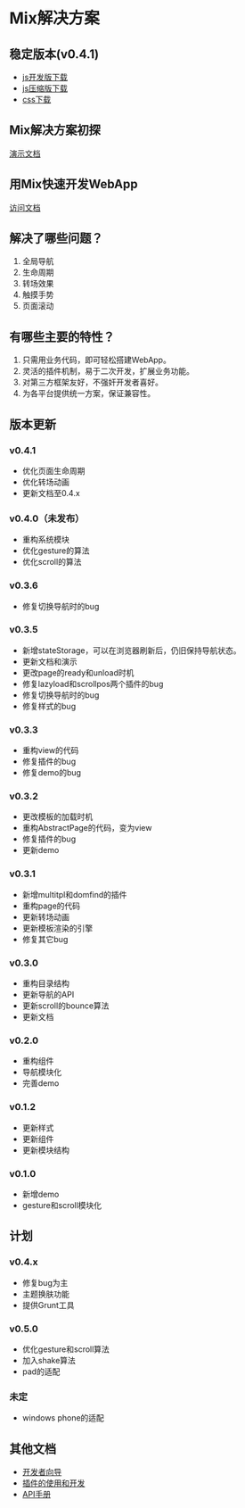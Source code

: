 # Mix解决方案

## 稳定版本(v0.4.1)

- [js开发版下载](https://raw.github.com/mixteam/mixsln/master/dist/mixsln-debug.js)
- [js压缩版下载](https://raw.github.com/mixteam/mixsln/master/dist/mixsln.js)
- [css下载](https://raw.github.com/mixteam/mixsln/master/dist/mixsln.css)

## Mix解决方案初探

[演示文档](http://http://mixteam.github.io/mixsln/ppt/headfirst/)

## 用Mix快速开发WebApp

[访问文档](https://github.com/mixteam/mixsln/blob/master/doc/tutorial.md)

## 解决了哪些问题？

1. 全局导航
2. 生命周期
3. 转场效果
4. 触摸手势
5. 页面滚动

## 有哪些主要的特性？

1. 只需用业务代码，即可轻松搭建WebApp。
2. 灵活的插件机制，易于二次开发，扩展业务功能。
3. 对第三方框架友好，不强奸开发者喜好。
4. 为各平台提供统一方案，保证兼容性。

## 版本更新

### v0.4.1

- 优化页面生命周期
- 优化转场动画
- 更新文档至0.4.x

### v0.4.0（未发布）

- 重构系统模块
- 优化gesture的算法
- 优化scroll的算法

### v0.3.6

- 修复切换导航时的bug

### v0.3.5

- 新增stateStorage，可以在浏览器刷新后，仍旧保持导航状态。
- 更新文档和演示
- 更改page的ready和unload时机
- 修复lazyload和scrollpos两个插件的bug
- 修复切换导航时的bug
- 修复样式的bug

### v0.3.3

- 重构view的代码
- 修复插件的bug
- 修复demo的bug

### v0.3.2

- 更改模板的加载时机
- 重构AbstractPage的代码，变为view
- 修复插件的bug
- 更新demo

### v0.3.1

- 新增multitpl和domfind的插件
- 重构page的代码
- 更新转场动画
- 更新模板渲染的引擎
- 修复其它bug

### v0.3.0

- 重构目录结构
- 更新导航的API
- 更新scroll的bounce算法
- 更新文档

### v0.2.0

- 重构组件
- 导航模块化
- 完善demo

### v0.1.2

- 更新样式
- 更新组件
- 更新模块结构

### v0.1.0

- 新增demo
- gesture和scroll模块化

## 计划

### v0.4.x

- 修复bug为主
- 主题换肤功能
- 提供Grunt工具

### v0.5.0

- 优化gesture和scroll算法
- 加入shake算法
- pad的适配

### 未定

- windows phone的适配

## 其他文档

* [开发者向导](https://github.com/mixteam/mixsln/blob/devel/master/guide.md)
* [插件的使用和开发](https://github.com/mixteam/mixsln/blob/devel/master/plugin.md)
* [API手册](https://github.com/mixteam/mixsln/blob/devel/master/api.md)

